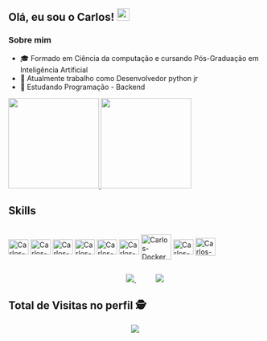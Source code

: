 
 ## Olá, eu sou o Carlos!  <img src="https://raw.githubusercontent.com/iampavangandhi/iampavangandhi/master/gifs/Hi.gif" height="25" width="25" > </h2>

 ### Sobre mim
 - :mortar_board: Formado em Ciência da computação e cursando Pós-Graduação em Inteligência Artificial
 - :space_invader: Atualmente trabalho como Desenvolvedor python jr 
 - :rocket: Estudando Programação - Backend 
  <div>
   <a href="https://github.com/carv-silva">
    <img height="180em" src="https://github-readme-stats.vercel.app/api?username=carv-silva&show_icons=true&theme=dracula&include_all_commits=true&count_private=true"/>
    <img height="180em" src="https://github-readme-stats.vercel.app/api/top-langs/?username=carv-silva&layout=compact&langs_count=7&theme=dracula"/>
   </a>
 </div>
 
 ## Skills 
 <div style="display: inline_block"><br>
   <img align="center" alt="Carlos-Python" height="30" width="40" img 
        src="https://cdn.jsdelivr.net/gh/devicons/devicon/icons/python/python-original.svg">
   <img align="center" alt="Carlos-JS" height="30" width="40"                  
        src="https://cdn.jsdelivr.net/gh/devicons/devicon/icons/javascript/javascript-original.svg">
   <img align="center" alt="Carlos-HTML" height="30" width="40" img 
       src="https://cdn.jsdelivr.net/gh/devicons/devicon/icons/html5/html5-original.svg">
   <img align="center" alt="Carlos-CSS" height="30" width="40" img 
       src="https://cdn.jsdelivr.net/gh/devicons/devicon/icons/css3/css3-original.svg">
    <img align="center" alt="Carlos-Mysql" height="30" width="40" img 
       src="https://cdn.jsdelivr.net/gh/devicons/devicon/icons/mysql/mysql-original.svg" />
    <img align="center" alt="Carlos-Postgresql" height="30" width="40" img 
       src="https://cdn.jsdelivr.net/gh/devicons/devicon/icons/postgresql/postgresql-original.svg" />
   <img align="center" alt="Carlos-Docker" height="50" width="60" img
       src="https://cdn.jsdelivr.net/gh/devicons/devicon/icons/docker/docker-original.svg">
   <img align="center" alt="Carlos-Kubernetes" height="30" width="40" img
       src="https://cdn.jsdelivr.net/gh/devicons/devicon/icons/kubernetes/kubernetes-plain.svg" />
   <img align="center" alt="Carlos-Linux" height="35" width="40"  img
       src="https://img.icons8.com/nolan/96/linux--v1.png"/>
 </div>
   
  ##
  
 <div>
 <p align="center">
    &nbsp;&nbsp;&nbsp;&nbsp;&nbsp;&nbsp;&nbsp;&nbsp;&nbsp;
    <a href="mailto:carlosvnc@gmail.com">
        <img src="https://img.shields.io/badge/gmail-D14836?&style=for-the-badge&logo=gmail&logoColor=white&link=mailto:mailto:carlosvnc@gmail.com">
    </a>
    &nbsp;&nbsp;&nbsp;&nbsp;&nbsp;&nbsp;&nbsp;&nbsp;&nbsp;
    <a href="https://www.linkedin.com/in/carlos-vinicius-rodrigues-3961586b/">
        <img src="https://img.shields.io/badge/linkedin-%230077B5.svg?&style=for-the-badge&logo=linkedin&logoColor=white&link=mailto:https://www.linkedin.com/in/carlos-vinicius-rodrigues-3961586b/">
    </a>
</p>
 </div>

   ##

 ## Total de Visitas no perfil :detective: <br>
 <div>
 <p align="center"> 
  <p align="center"> 
   <img alingn="center" src="https://profile-counter.glitch.me/carv-silva/count.svg" />
  </p>
 </p>
</div>

